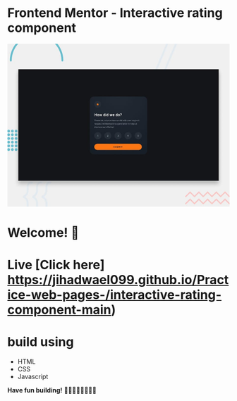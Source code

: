 # Frontend Mentor - Interactive rating component

![Design preview for the Interactive rating component coding challenge](./design/desktop-preview.jpg)

# Welcome! 👋

# Live [Click here] https://jihadwael099.github.io/Practice-web-pages-/interactive-rating-component-main)


# build using 
<ul>
  <li>
   HTML
  </li>
  <li>
    CSS
  </li>
  <li>
   Javascript
  </li>
</ul>



**Have fun building!** 
🚀🚀🚀🚀🚀🚀🚀🚀
